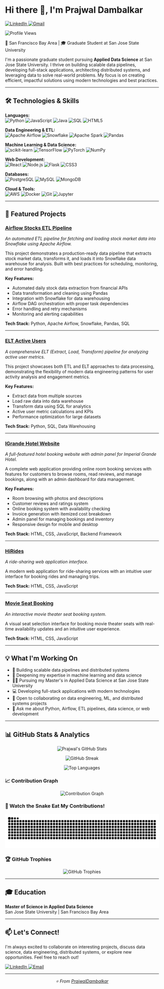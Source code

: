 # Hi there 👋, I'm Prajwal Dambalkar

<p align="left">
  <a href="https://www.linkedin.com/in/prajwal-dambalkar/" target="_blank">
    <img src="https://img.shields.io/badge/LinkedIn-0077B5?style=for-the-badge&logo=linkedin&logoColor=white" alt="LinkedIn"/>
  </a>
  <a href="mailto:dambalkarprajwal@gmail.com">
    <img src="https://img.shields.io/badge/Gmail-D14836?style=for-the-badge&logo=gmail&logoColor=white" alt="Gmail"/>
  </a>
</p>

<p align="left">
  <img src="https://komarev.com/ghpvc/?username=PrajwalDambalkar&label=Profile%20Views&color=0e75b6&style=flat" alt="Profile Views" />
</p>

📍 San Francisco Bay Area | 🎓 Graduate Student at San Jose State University

I'm a passionate graduate student pursuing **Applied Data Science** at San Jose State University. I thrive on building scalable data pipelines, developing full-stack applications, architecting distributed systems, and leveraging data to solve real-world problems. My focus is on creating efficient, impactful solutions using modern technologies and best practices.

---

## 🛠️ Technologies & Skills

<p align="left">
  <strong>Languages:</strong><br>
  <img src="https://img.shields.io/badge/Python-3776AB?style=for-the-badge&logo=python&logoColor=white" alt="Python"/>
  <img src="https://img.shields.io/badge/JavaScript-F7DF1E?style=for-the-badge&logo=javascript&logoColor=black" alt="JavaScript"/>
  <img src="https://img.shields.io/badge/Java-ED8B00?style=for-the-badge&logo=openjdk&logoColor=white" alt="Java"/>
  <img src="https://img.shields.io/badge/SQL-4479A1?style=for-the-badge&logo=postgresql&logoColor=white" alt="SQL"/>
  <img src="https://img.shields.io/badge/HTML5-E34F26?style=for-the-badge&logo=html5&logoColor=white" alt="HTML5"/>
</p>

<p align="left">
  <strong>Data Engineering & ETL:</strong><br>
  <img src="https://img.shields.io/badge/Apache_Airflow-017CEE?style=for-the-badge&logo=apache-airflow&logoColor=white" alt="Apache Airflow"/>
  <img src="https://img.shields.io/badge/Snowflake-29B5E8?style=for-the-badge&logo=snowflake&logoColor=white" alt="Snowflake"/>
  <img src="https://img.shields.io/badge/Apache_Spark-E25A1C?style=for-the-badge&logo=apachespark&logoColor=white" alt="Apache Spark"/>
  <img src="https://img.shields.io/badge/Pandas-150458?style=for-the-badge&logo=pandas&logoColor=white" alt="Pandas"/>
</p>

<p align="left">
  <strong>Machine Learning & Data Science:</strong><br>
  <img src="https://img.shields.io/badge/scikit--learn-F7931E?style=for-the-badge&logo=scikitlearn&logoColor=white" alt="scikit-learn"/>
  <img src="https://img.shields.io/badge/TensorFlow-FF6F00?style=for-the-badge&logo=tensorflow&logoColor=white" alt="TensorFlow"/>
  <img src="https://img.shields.io/badge/PyTorch-EE4C2C?style=for-the-badge&logo=pytorch&logoColor=white" alt="PyTorch"/>
  <img src="https://img.shields.io/badge/NumPy-013243?style=for-the-badge&logo=numpy&logoColor=white" alt="NumPy"/>
</p>

<p align="left">
  <strong>Web Development:</strong><br>
  <img src="https://img.shields.io/badge/React-61DAFB?style=for-the-badge&logo=react&logoColor=black" alt="React"/>
  <img src="https://img.shields.io/badge/Node.js-339933?style=for-the-badge&logo=nodedotjs&logoColor=white" alt="Node.js"/>
  <img src="https://img.shields.io/badge/Flask-000000?style=for-the-badge&logo=flask&logoColor=white" alt="Flask"/>
  <img src="https://img.shields.io/badge/CSS3-1572B6?style=for-the-badge&logo=css3&logoColor=white" alt="CSS3"/>
</p>

<p align="left">
  <strong>Databases:</strong><br>
  <img src="https://img.shields.io/badge/PostgreSQL-4169E1?style=for-the-badge&logo=postgresql&logoColor=white" alt="PostgreSQL"/>
  <img src="https://img.shields.io/badge/MySQL-4479A1?style=for-the-badge&logo=mysql&logoColor=white" alt="MySQL"/>
  <img src="https://img.shields.io/badge/MongoDB-47A248?style=for-the-badge&logo=mongodb&logoColor=white" alt="MongoDB"/>
</p>

<p align="left">
  <strong>Cloud & Tools:</strong><br>
  <img src="https://img.shields.io/badge/AWS-232F3E?style=for-the-badge&logo=amazon-aws&logoColor=white" alt="AWS"/>
  <img src="https://img.shields.io/badge/Docker-2496ED?style=for-the-badge&logo=docker&logoColor=white" alt="Docker"/>
  <img src="https://img.shields.io/badge/Git-F05032?style=for-the-badge&logo=git&logoColor=white" alt="Git"/>
  <img src="https://img.shields.io/badge/Jupyter-F37626?style=for-the-badge&logo=jupyter&logoColor=white" alt="Jupyter"/>
</p>

---

## 🚀 Featured Projects

### [Airflow Stocks ETL Pipeline](https://github.com/PrajwalDambalkar/airflow-stocks-etl)
*An automated ETL pipeline for fetching and loading stock market data into Snowflake using Apache Airflow.*

This project demonstrates a production-ready data pipeline that extracts stock market data, transforms it, and loads it into Snowflake data warehouse for analysis. Built with best practices for scheduling, monitoring, and error handling.

**Key Features:**
- Automated daily stock data extraction from financial APIs
- Data transformation and cleaning using Pandas
- Integration with Snowflake for data warehousing
- Airflow DAG orchestration with proper task dependencies
- Error handling and retry mechanisms
- Monitoring and alerting capabilities

**Tech Stack:** Python, Apache Airflow, Snowflake, Pandas, SQL

---

### [ELT Active Users](https://github.com/PrajwalDambalkar/ELT-Active-Users)
*A comprehensive ELT (Extract, Load, Transform) pipeline for analyzing active user metrics.*

This project showcases both ETL and ELT approaches to data processing, demonstrating the flexibility of modern data engineering patterns for user activity analysis and engagement metrics.

**Key Features:**
- Extract data from multiple sources
- Load raw data into data warehouse
- Transform data using SQL for analytics
- Active user metric calculations and KPIs
- Performance optimization for large datasets

**Tech Stack:** Python, SQL, Data Warehousing

---

### [IGrande Hotel Website](https://github.com/PrajwalDambalkar/IGrande-website)
*A full-featured hotel booking website with admin panel for Imperial Grande Hotel.*

A complete web application providing online room booking services with features for customers to browse rooms, read reviews, and manage bookings, along with an admin dashboard for data management.

**Key Features:**
- Room browsing with photos and descriptions
- Customer reviews and ratings system
- Online booking system with availability checking
- Invoice generation with itemized cost breakdown
- Admin panel for managing bookings and inventory
- Responsive design for mobile and desktop

**Tech Stack:** HTML, CSS, JavaScript, Backend Framework

---

### [HiRides](https://github.com/PrajwalDambalkar/HiRides)
*A ride-sharing web application interface.*

A modern web application for ride-sharing services with an intuitive user interface for booking rides and managing trips.

**Tech Stack:** HTML, CSS, JavaScript

---

### [Movie Seat Booking](https://github.com/PrajwalDambalkar/MovieSeatBooking)
*An interactive movie theater seat booking system.*

A visual seat selection interface for booking movie theater seats with real-time availability updates and an intuitive user experience.

**Tech Stack:** HTML, CSS, JavaScript

---

## 💡 What I'm Working On

- 🔭 Building scalable data pipelines and distributed systems
- 🌱 Deepening my expertise in machine learning and data science
- 👨‍🎓 Pursuing my Master's in Applied Data Science at San Jose State University
- 💻 Developing full-stack applications with modern technologies
- 👯 Open to collaborating on data engineering, ML, and distributed systems projects
- 💬 Ask me about Python, Airflow, ETL pipelines, data science, or web development

---

## 📊 GitHub Stats & Analytics

<p align="center">
  <img src="https://github-readme-stats.vercel.app/api?username=PrajwalDambalkar&show_icons=true&theme=radical&include_all_commits=true&count_private=true" alt="Prajwal's GitHub Stats" height="180"/>
</p>

<p align="center">
  <img src="https://github-readme-streak-stats.herokuapp.com/?user=PrajwalDambalkar&theme=radical&date_format=M%20j%5B%2C%20Y%5D" alt="GitHub Streak" height="180"/>
</p>

<p align="center">
  <img src="https://github-readme-stats.vercel.app/api/top-langs/?username=PrajwalDambalkar&layout=compact&theme=radical&langs_count=8&hide=html,css&exclude_repo=IGrande-website,HiRides,MovieSeatBooking" alt="Top Languages" height="180"/>
</p>

### 📈 Contribution Graph

<p align="center">
  <img src="https://github-readme-activity-graph.vercel.app/graph?username=PrajwalDambalkar&theme=react-dark&hide_border=true&area=true" alt="Contribution Graph"/>
</p>

### 🐍 Watch the Snake Eat My Contributions!

<p align="center">
  <img src="https://raw.githubusercontent.com/PrajwalDambalkar/PrajwalDambalkar/output/github-contribution-grid-snake-dark.svg" alt="Snake Animation"/>
</p>

### 🏆 GitHub Trophies

<p align="center">
  <img src="https://github-profile-trophy.vercel.app/?username=PrajwalDambalkar&theme=radical&no-frame=true&no-bg=false&margin-w=4&row=1" alt="GitHub Trophies"/>
</p>

---

## 🎓 Education

**Master of Science in Applied Data Science**  
San Jose State University | San Francisco Bay Area

---

## 📫 Let's Connect!

I'm always excited to collaborate on interesting projects, discuss data science, data engineering, distributed systems, or explore new opportunities. Feel free to reach out!

<p align="left">
  <a href="https://www.linkedin.com/in/prajwal-dambalkar/">
    <img src="https://img.shields.io/badge/LinkedIn-Connect-0077B5?style=for-the-badge&logo=linkedin" alt="LinkedIn"/>
  </a>
  <a href="mailto:dambalkarprajwal@gmail.com">
    <img src="https://img.shields.io/badge/Email-Contact-D14836?style=for-the-badge&logo=gmail&logoColor=white" alt="Email"/>
  </a>
</p>

---

<p align="center">
  <i>⭐️ From <a href="https://github.com/PrajwalDambalkar">PrajwalDambalkar</a></i>
</p>
